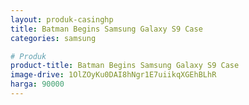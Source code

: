 ```yaml
---
layout: produk-casinghp
title: Batman Begins Samsung Galaxy S9 Case
categories: samsung

# Produk
product-title: Batman Begins Samsung Galaxy S9 Case
image-drive: 1OlZOyKu0DAI8hNgr1E7uiikqXGEhBLhR
harga: 90000
---
```

